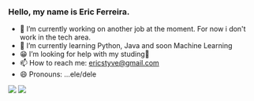 ### Hello, my name is Eric Ferreira.

- 🔭 I’m currently working on another job at the moment. For now i don't work in the tech area.
- 🌱 I’m currently learning Python, Java and soon Machine Learning
- 😁 I’m looking for help with my studing🫡
- 📫 How to reach me: ericstyve@gmail.com
- 😄 Pronouns: ...ele/dele

<div> 
  <a href = "mailto:ericstyve@gmail.com"><img src="https://img.shields.io/badge/-Gmail-%23333?style=for-the-badge&logo=gmail&logoColor=white" target="_blank"></a>
  <a href="https://(https://www.linkedin.com/in/eric-ferreira-de-araujo-516a046a/)" target="_blank"><img src="https://img.shields.io/badge/-LinkedIn-%230077B5?style=for-the-badge&logo=linkedin&logoColor=white" target="_blank"></a> 
</div>
